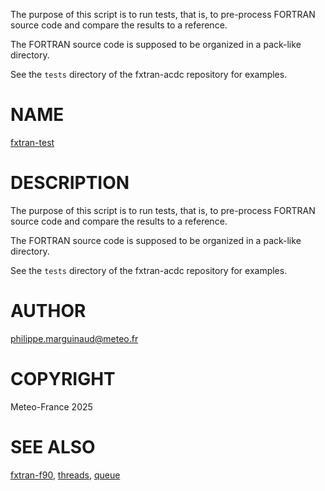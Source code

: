 The purpose of this script is to run tests, that is, to pre-process
FORTRAN source code and compare the results to a reference.

The FORTRAN source code is supposed to be organized in a pack-like
directory.

See the `tests` directory of the fxtran-acdc repository for examples.
# NAME

[fxtran-test](../bin/fxtran-test)

# DESCRIPTION

The purpose of this script is to run tests, that is, to pre-process
FORTRAN source code and compare the results to a reference.

The FORTRAN source code is supposed to be organized in a pack-like
directory.

See the `tests` directory of the fxtran-acdc repository for examples.

# AUTHOR

philippe.marguinaud@meteo.fr

# COPYRIGHT

Meteo-France 2025

# SEE ALSO

[fxtran-f90](fxtran-f90.md), [threads](threads.md), [queue](queue.md)
